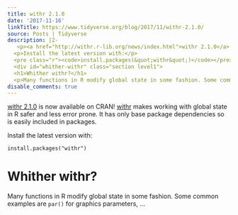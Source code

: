```yaml
---
title: withr 2.1.0
date: '2017-11-16'
linkTitle: https://www.tidyverse.org/blog/2017/11/withr-2.1.0/
source: Posts | Tidyverse
description: |2-
   <p><a href="http://withr.r-lib.org/news/index.html">withr 2.1.0</a> is now available on CRAN! <a href="http://withr.r-lib.org">withr</a> makes working with global state in R safer and less error prone. It has only base package dependencies so is easily included in packages.</p>
  <p>Install the latest version with:</p>
  <pre class="r"><code>install.packages(&quot;withr&quot;)</code></pre>
  <div id="whither-withr" class="section level1">
  <h1>Whither withr?</h1>
  <p>Many functions in R modify global state in some fashion. Some common examples are <code>par()</code> for graphics parameters, ...
disable_comments: true
---
```

 <p><a href="http://withr.r-lib.org/news/index.html">withr 2.1.0</a> is now available on CRAN! <a href="http://withr.r-lib.org">withr</a> makes working with global state in R safer and less error prone. It has only base package dependencies so is easily included in packages.</p>
<p>Install the latest version with:</p>
<pre class="r"><code>install.packages(&quot;withr&quot;)</code></pre>
<div id="whither-withr" class="section level1">
<h1>Whither withr?</h1>
<p>Many functions in R modify global state in some fashion. Some common examples are <code>par()</code> for graphics parameters, ...